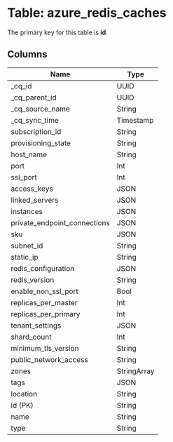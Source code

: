 # Table: azure_redis_caches



The primary key for this table is **id**.


## Columns
| Name          | Type          |
| ------------- | ------------- |
|_cq_id|UUID|
|_cq_parent_id|UUID|
|_cq_source_name|String|
|_cq_sync_time|Timestamp|
|subscription_id|String|
|provisioning_state|String|
|host_name|String|
|port|Int|
|ssl_port|Int|
|access_keys|JSON|
|linked_servers|JSON|
|instances|JSON|
|private_endpoint_connections|JSON|
|sku|JSON|
|subnet_id|String|
|static_ip|String|
|redis_configuration|JSON|
|redis_version|String|
|enable_non_ssl_port|Bool|
|replicas_per_master|Int|
|replicas_per_primary|Int|
|tenant_settings|JSON|
|shard_count|Int|
|minimum_tls_version|String|
|public_network_access|String|
|zones|StringArray|
|tags|JSON|
|location|String|
|id (PK)|String|
|name|String|
|type|String|